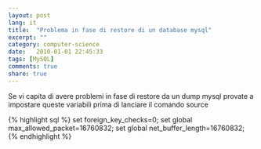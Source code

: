 ```yaml
---
layout: post
lang: it
title:  "Problema in fase di restore di un database mysql"
excerpt: ""
category: computer-science
date:   2010-01-01 22:45:33
tags: [MySQL]
comments: true
share: true
---
```


Se vi capita di avere problemi in fase di restore da un dump mysql provate a impostare queste variabili prima di lanciare il comando source

{% highlight sql %}
set foreign_key_checks=0;
set global max_allowed_packet=16760832;
set global net_buffer_length=16760832;
{% endhighlight %}

